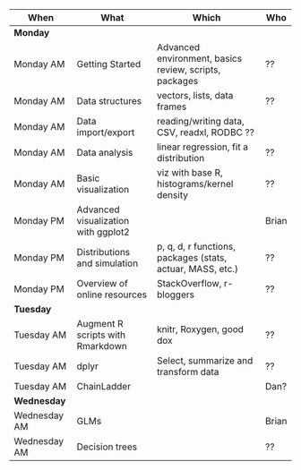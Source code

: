 | When | What  | Which          | Who   |
|-----|-----------------|------------------------|--------|
| __Monday__ | | | |
| Monday AM | Getting Started | Advanced environment, basics review, scripts, packages | ?? | 
| Monday AM | Data structures | vectors, lists, data frames | ?? | 
| Monday AM | Data import/export | reading/writing data, CSV, readxl, RODBC  ?? | 
| Monday AM | Data analysis | linear regression, fit a distribution | ?? | 
| Monday AM | Basic visualization | viz with base R, histograms/kernel density | ?? | 
| Monday PM | Advanced visualization with ggplot2 |  | Brian | 
| Monday PM | Distributions and simulation | p, q, d, r functions, packages (stats, actuar, MASS, etc.) | ?? |
| Monday PM | Overview of online resources | StackOverflow, r-bloggers | ?? | 
| __Tuesday__ | | | |
| Tuesday AM | Augment R scripts with Rmarkdown | knitr, Roxygen, good dox | ?? | 
| Tuesday AM | dplyr | Select, summarize and transform data  | ?? | 
| Tuesday AM | ChainLadder | | Dan? |
| __Wednesday__ | | | |
| Wednesday AM | GLMs |  | Brian | 
| Wednesday AM | Decision trees | | ?? | 
